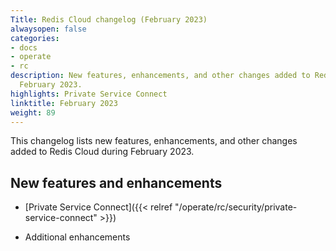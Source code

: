 ```yaml
---
Title: Redis Cloud changelog (February 2023)
alwaysopen: false
categories:
- docs
- operate
- rc
description: New features, enhancements, and other changes added to Redis Cloud during
  February 2023.
highlights: Private Service Connect
linktitle: February 2023
weight: 89
---
```


This changelog lists new features, enhancements, and other changes added to Redis Cloud during February 2023.

## New features and enhancements

- [Private Service Connect]({{< relref "/operate/rc/security/private-service-connect" >}})

- Additional enhancements
